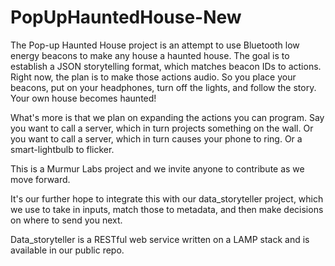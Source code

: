 # PopUpHauntedHouse-New

The Pop-up Haunted House project is an attempt to use Bluetooth low energy beacons to make any house a haunted house. The goal is to establish a JSON storytelling format, which matches beacon IDs to actions. Right now, the plan is to make those actions audio. So you place your beacons, put on your headphones, turn off the lights, and follow the story. Your own house becomes haunted!

What's more is that we plan on expanding the actions you can program. Say you want to call a server, which in turn projects something on the wall. Or you want to call a server, which in turn causes your phone to ring. Or a smart-lightbulb to flicker.

This is a Murmur Labs project and we invite anyone to contribute as we move forward.

It's our further hope to integrate this with our data_storyteller project, which we use to take in inputs, match those to metadata, and then make decisions on where to send you next.

Data_storyteller is a RESTful web service written on a LAMP stack and is available in our public repo.
